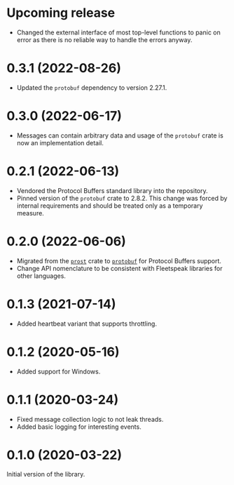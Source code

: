 Upcoming release
================

  * Changed the external interface of most top-level functions to panic on error
    as there is no reliable way to handle the errors anyway.

0.3.1 (2022-08-26)
==================

  * Updated the `protobuf` dependency to version 2.27.1.

0.3.0 (2022-06-17)
==================

  * Messages can contain arbitrary data and usage of the `protobuf` crate is now
    an implementation detail.

0.2.1 (2022-06-13)
==================

  * Vendored the Protocol Buffers standard library into the repository.
  * Pinned version of the `protobuf` crate to 2.8.2. This change was forced by
    internal requirements and should be treated only as a temporary measure.

0.2.0 (2022-06-06)
==================

  * Migrated from the [`prost`] crate to [`protobuf`] for Protocol Buffers
    support.
  * Change API nomenclature to be consistent with Fleetspeak libraries for other
    languages.

[`prost`]: https://crates.io/crates/prost
[`protobuf`]: https://crates.io/crates/protobuf

0.1.3 (2021-07-14)
==================

  * Added heartbeat variant that supports throttling.

0.1.2 (2020-05-16)
==================

  * Added support for Windows.

0.1.1 (2020-03-24)
==================

  * Fixed message collection logic to not leak threads.
  * Added basic logging for interesting events.

0.1.0 (2020-03-22)
==================

Initial version of the library.
